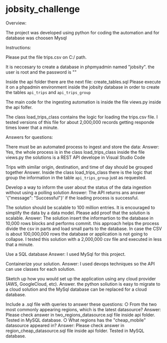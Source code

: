# jobsity_challenge

Overview:

The project was developed using python for coding the automation and for database was choosen Mysql

Instructions:

Please put the file trips.csv on C:/ path.

It is neccesary to create a database in phpmyadmin named "jobsity".  the user is root and the password is ""

Inside the api folder there are the next file:
    create_tables.sql
Please execute it on a phpadmin environment inside the jobsity database in order to create the tables `api_trips` and `api_trips_group`

The main code for the ingesting automation is inside the file views.py inside the api folfer.

The class load_trips_class contains the logic for loading the trips.csv file.  I tested versions of this file for about 2,000,000 records getting responde times lower that a minute.

Answers for questions:

There must be an automated process to ingest and store the data:
Answer:  Yes, the whole process is in the class load_trips_class inside the file views.py the solutions is a REST API develope in Visual Studio Code

Trips with similar origin, destination, and time of day should be grouped together
Answer.  Inside the class load_trips_class there is the logic that group the information in the table `api_trips_group` just as requested.

Develop a way to inform the user about the status of the data ingestion without using a polling solution
Answer:  The API returns ans answer '{"message": "Successful"}' if the loading process is successful.

The solution should be scalable to 100 million entries. It is encouraged to simplify the data by a data model. Please add proof that the solution is scalable.
Answer: The solution insert the informartion to the database in 10,000 rows blocks and performs commit.  this approach helps the process divide the csv in parts and load small parts to the database.  In case the CSV is about 100,000,000 rows the database or application is not going to collapse.  I tested this solution with a 2,000,000 csv file and executed in less that a minute.

Use a SQL database
Answer: I used MySql for this project.

Containerize your solution.
Answer:  I used devops techniques so the API can use classes for each solution.

Sketch up how you would set up the application using any cloud provider (AWS, GoogleCloud, etc).
Answer.  the python soliution is easy to migrate to a cloud solution and the MySql database can be replaced for a cloud database.

Include a .sql file with queries to answer these questions:
○ From the two most commonly appearing regions, which is the latest datasource?
    Answer:  Please check answer in two_regions_datasource.sql file inside api folder. Tested in MySQL database.
○ What regions has the "cheap_mobile" datasource appeared in?
    Answer: Please check answer in region_cheap_datasource.sql file inside api folder. Tested in MySQL database.
